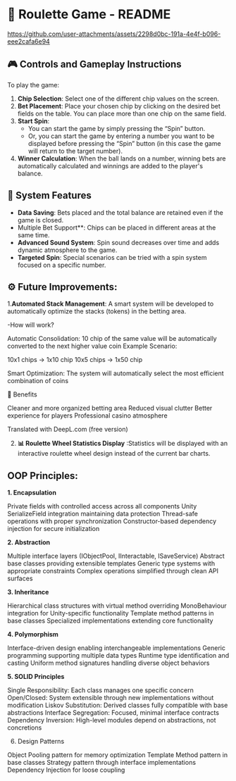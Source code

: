 # 🎰 Roulette Game - README

https://github.com/user-attachments/assets/2298d0bc-191a-4e4f-b096-eee2cafa6e94

## 🎮 Controls and Gameplay Instructions

To play the game:

1. **Chip Selection**: Select one of the different chip values on the screen.
2. **Bet Placement**: Place your chosen chip by clicking on the desired bet fields on the table. You can place more than one chip on the same field.
3. **Start Spin**:
   - You can start the game by simply pressing the “Spin” button.
   - Or, you can start the game by entering a number you want to be displayed before pressing the “Spin” button (in this case the game will return to the target number).
4. **Winner Calculation**: When the ball lands on a number, winning bets are automatically calculated and winnings are added to the player's balance.

## 🧩 System Features

- **Data Saving**: Bets placed and the total balance are retained even if the game is closed.
- Multiple Bet Support**: Chips can be placed in different areas at the same time.
- **Advanced Sound System**: Spin sound decreases over time and adds dynamic atmosphere to the game.
- **Targeted Spin**: Special scenarios can be tried with a spin system focused on a specific number.

## ⚙️ Future Improvements:

1.**Automated Stack Management**: A smart system will be developed to automatically optimize the stacks (tokens) in the betting area.

-How will  work?

Automatic Consolidation: 10 chip of the same value will be automatically converted to the next higher value coin
Example Scenario:

10x1 chips → 1x10 chip
10x5 chips → 1x50 chip

Smart Optimization: The system will automatically select the most efficient combination of coins

🎯 Benefits

Cleaner and more organized betting area
Reduced visual clutter
Better experience for players
Professional casino atmosphere

Translated with DeepL.com (free version)

2. **📊 Roulette Wheel Statistics Display** :Statistics will be displayed with an interactive roulette wheel design instead of the current bar charts.

## OOP Principles:

**1. Encapsulation**

Private fields with controlled access across all components
Unity SerializeField integration maintaining data protection
Thread-safe operations with proper synchronization
Constructor-based dependency injection for secure initialization

**2. Abstraction**

Multiple interface layers (IObjectPool<T>, IInteractable, ISaveService<T>)
Abstract base classes providing extensible templates
Generic type systems with appropriate constraints
Complex operations simplified through clean API surfaces

**3. Inheritance**

Hierarchical class structures with virtual method overriding
MonoBehaviour integration for Unity-specific functionality
Template method patterns in base classes
Specialized implementations extending core functionality

**4. Polymorphism**

Interface-driven design enabling interchangeable implementations
Generic programming supporting multiple data types
Runtime type identification and casting
Uniform method signatures handling diverse object behaviors

**5. SOLID Principles**

Single Responsibility: Each class manages one specific concern
Open/Closed: System extensible through new implementations without modification
Liskov Substitution: Derived classes fully compatible with base abstractions
Interface Segregation: Focused, minimal interface contracts
Dependency Inversion: High-level modules depend on abstractions, not concretions

6. Design Patterns

Object Pooling pattern for memory optimization
Template Method pattern in base classes
Strategy pattern through interface implementations
Dependency Injection for loose coupling

   




